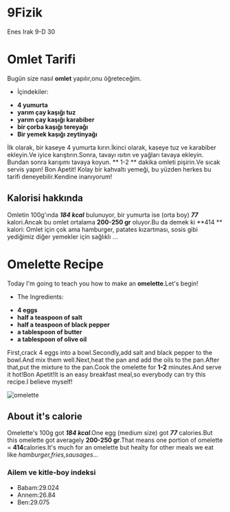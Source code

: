 # 9Fizik
Enes Irak 9-D 30

# Omlet Tarifi
 Bugün size nasıl **omlet** yapılır,onu öğreteceğim.
-  İçindekiler:
 * **4 yumurta**
 * **yarım çay kaşığı tuz**
 * **yarım çay kaşığı karabiber**
 * **bir çorba kaşığı tereyağı**
 * **Bir yemek kaşığı zeytinyağı**
 
  İlk olarak, bir kaseye 4 yumurta kırın.İkinci olarak, kaseye tuz ve karabiber ekleyin.Ve iyice karıştırın.Sonra, tavayı ısıtın ve yağları tavaya ekleyin. Bundan sonra karışımı tavaya koyun. ** 1-2 ** dakika omleti pişirin.Ve sıcak servis yapın! Bon Apetit! Kolay bir kahvaltı yemeği, bu yüzden herkes bu tarifi deneyebilir.Kendine inanıyorum!


## Kalorisi hakkında
 Omletin 100g'ında ***184 kcal*** bulunuyor, bir yumurta ise (orta boy) ***77*** kalori.Ancak bu omlet ortalama **200-250 gr** oluyor.Bu da demek ki  **414 ** kalori: Omlet için çok ama hamburger, patates kızartması, sosis gibi yediğimiz diğer yemekler için sağlıklı ... 
 
 
# Omelette Recipe
 Today I'm going to teach you how to make an **omelette**.Let's begin!
-  The Ingredients:
 * **4 eggs**
 * **half a teaspoon of salt**
 * **half a teaspoon of black pepper**
 * **a tablespoon of butter**
 * **a tablespoon of olive oil**
 
  First,crack 4 eggs into a bowl.Secondly,add salt and black pepper to the bowl.And mix them well.Next,heat the pan and add the oils to the pan.After that,put the mixture to the pan.Cook the omelette for **1-2** minutes.And serve it hot!Bon Apetit!It is an easy breakfast meal,so everybody can try this recipe.I believe myself!
  
  ![omelette](https://cdn.yemek.com/mncrop/940/625/uploads/2015/05/omlet-yemekcom.jpg)

## About it's calorie
 Omelette's 100g got ***184 kcal***.One egg (medium size) got ***77*** calories.But this omelette got averagely **200-250 gr**.That means one portion of omelette = **414**calories.It's much for an omelette but healty for other meals we eat like *hamburger,fries,sausages...*
 
 ### Ailem ve kitle-boy indeksi
  * Babam:29.024
  * Annem:26.84
  * Ben:29.075
